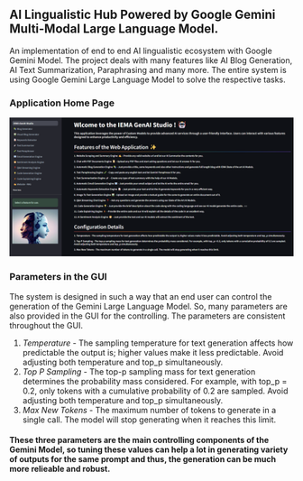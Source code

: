 ## AI Lingualistic Hub Powered by Google Gemini Multi-Modal Large Language Model.

An implementation of end to end AI lingualistic ecosystem with Google Gemini Model. The project deals with many features like AI Blog Generation, AI Text Summarization, Paraphrasing and many more. The entire system is using Google Gemini Large Language Model to solve the respective tasks. 

### Application Home Page
![IEMA GenAI Studio](https://github.com/AILucifer99/IEMAI-GenAI/blob/main/assets/Application.png?raw=true)


### Parameters in the GUI
The system is designed in such a way that an end user can control the generation of the Gemini Large Language Model. So, many parameters are also provided in the GUI for the controlling. The parameters are consistent throughout the GUI. 
1.   *Temperature* - The sampling temperature for text generation affects how predictable the output is; higher values make it less predictable. Avoid adjusting both temperature and top_p simultaneously.
2.   *Top P Sampling* - The top-p sampling mass for text generation determines the probability mass considered. For example, with top_p = 0.2, only tokens with a cumulative probability of 0.2 are sampled. Avoid adjusting both temperature and top_p simultaneously.
3.   *Max New Tokens* - The maximum number of tokens to generate in a single call. The model will stop generating when it reaches this limit.

#### These three parameters are the main controlling components of the Gemini Model, so tuning these values can help a lot in generating variety of outputs for the same prompt and thus, the generation can be much more relieable and robust. 
